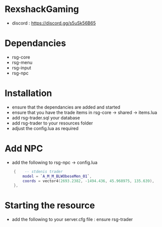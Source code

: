 # RexshackGaming
- discord : https://discord.gg/s5uSk56B65

# Dependancies
- rsg-core
- rsg-menu
- rsg-input
- rsg-npc

# Installation
- ensure that the dependancies are added and started
- ensure that you have the trade items in rsg-core -> shared -> items.lua
- add rsg-trader.sql your database
- add rsg-trader to your resources folder
- adjust the config.lua as required

# Add NPC
- add the following to rsg-npc -> config.lua
```lua
    {    -- stdenis trader 
        model = `A_M_M_BLWObeseMen_01`,
        coords = vector4(2693.2382, -1494.436, 45.968975, 135.639),
    },
```

# Starting the resource
- add the following to your server.cfg file : ensure rsg-trader
